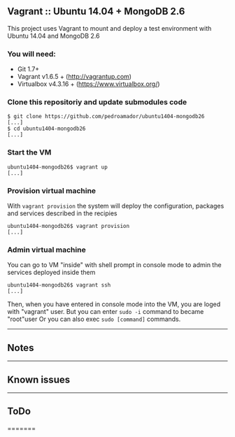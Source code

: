 ## Vagrant :: Ubuntu 14.04 + MongoDB 2.6

This project uses Vagrant to mount and deploy a test environment with Ubuntu 14.04 and MongoDB 2.6

### You will need:

  * Git 1.7+
  * Vagrant v1.6.5 + (http://vagrantup.com)
  * Virtualbox v4.3.16 + (https://www.virtualbox.org/)

### Clone this repositoriy and update submodules code

    $ git clone https://github.com/pedroamador/ubuntu1404-mongodb26
    [...]
    $ cd ubuntu1404-mongodb26
    [...]

### Start the VM

    ubuntu1404-mongodb26$ vagrant up
    [...]

### Provision virtual machine

With `vagrant provision` the system will deploy the configuration, packages and services described in the recipies

    ubuntu1404-mongodb26$ vagrant provision
    [...]

### Admin virtual machine

You can go to VM "inside" with shell prompt in console mode to admin the services deployed inside them

    ubuntu1404-mongodb26$ vagrant ssh
    [...]

Then, when you have entered in console mode into the VM, you are loged with "vagrant" user. 
But you can enter `sudo -i` command to became "root"user
Or you can also exec `sudo [command]` commands.

---

## Notes

---

## Known issues

---

## ToDo
=======
